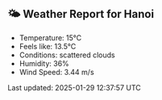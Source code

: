 <!-- WEATHER-START -->
## 🌤 Weather Report for Hanoi

- Temperature: 15°C
- Feels like: 13.5°C
- Conditions: scattered clouds
- Humidity: 36%
- Wind Speed: 3.44 m/s

Last updated: 2025-01-29 12:37:57 UTC
<!-- WEATHER-END -->
